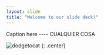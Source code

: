 ```yaml
---
layout: slide
title: "Welcome to our slide deck!"
---
```


Caption here ---- CUALQUIER COSA

![dodgetocat](https://octodex.github.com/images/dodgetocat_v2.png)
{: .center}
